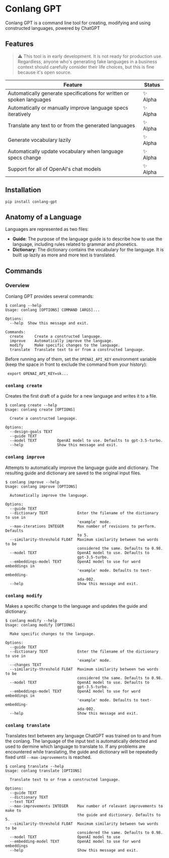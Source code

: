 # Conlang GPT

Conlang GPT is a command line tool for creating, modifying and using constructed languages, powered by ChatGPT

## Features

> :warning: This tool is in early development. It is not ready for production use. Regardless, anyone who's generating fake languages in a business context should carefully consider their life choices, but this is fine because it's open source.

| Feature | Status |
| --- | --- |
| Automatically generate specifications for written or spoken languages | :sparkles: Alpha |
| Automatically or manually improve language specs iteratively | :sparkles: Alpha |
| Translate any text to or from the generated languages | :sparkles: Alpha |
| Generate vocabulary lazily | :sparkles: Alpha |
| Automatically update vocabulary when language specs change | :sparkles: Alpha |
| Support for all of OpenAI's chat models | :sparkles: Alpha |

## Installation

```
pip install conlang-gpt
```

## Anatomy of a Language

Languages are represented as two files:
- **Guide**: The purpose of the language guide is to describe how to use the language, including rules related to grammar and phonetics.
- **Dictionary**: The dictionary contains the vocabulary for the language. It is built up lazily as more and more text is translated.

## Commands

### Overview

Conlang GPT provides several commands:

```
$ conlang --help
Usage: conlang [OPTIONS] COMMAND [ARGS]...

Options:
  --help  Show this message and exit.

Commands:
  create     Create a constructed language.
  improve    Automatically improve the language.
  modify     Make specific changes to the language.
  translate  Translate text to or from a constructed language.
```

Before running any of them, set the `OPENAI_API_KEY` environment variable (keep the space in front to exclude the command from your history):

```
 export OPENAI_API_KEY=sk...
```

### `conlang create`

Creates the first draft of a guide for a new language and writes it to a file.

```
$ conlang create --help
Usage: conlang create [OPTIONS]

  Create a constructed language.

Options:
  --design-goals TEXT
  --guide TEXT
  --model TEXT         OpenAI model to use. Defaults to gpt-3.5-turbo.
  --help               Show this message and exit.
```

### `conlang improve`

Attempts to automatically improve the language guide and dictionary. The resulting guide and dictionary are saved to the original input files.

```
$ conlang improve --help
Usage: conlang improve [OPTIONS]

  Automatically improve the language.

Options:
  --guide TEXT
  --dictionary TEXT             Enter the filename of the dictionary to use in
                                'example' mode.
  --max-iterations INTEGER      Max number of revisions to perform. Defaults
                                to 5.
  --similarity-threshold FLOAT  Maximum similarity between two words to be
                                considered the same. Defaults to 0.98.
  --model TEXT                  OpenAI model to use. Defaults to
                                gpt-3.5-turbo.
  --embeddings-model TEXT       OpenAI model to use for word embeddings in
                                'example' mode. Defaults to text-embedding-
                                ada-002.
  --help                        Show this message and exit.
```

### `conlang modify`

Makes a specific change to the language and updates the guide and dictionary.

```
$ conlang modify --help
Usage: conlang modify [OPTIONS]

  Make specific changes to the language.

Options:
  --guide TEXT
  --dictionary TEXT             Enter the filename of the dictionary to use in
                                'example' mode.
  --changes TEXT
  --similarity-threshold FLOAT  Maximum similarity between two words to be
                                considered the same. Defaults to 0.98.
  --model TEXT                  OpenAI model to use. Defaults to
                                gpt-3.5-turbo.
  --embeddings-model TEXT       OpenAI model to use for word embeddings in
                                'example' mode. Defaults to text-embedding-
                                ada-002.
  --help                        Show this message and exit.
```

### `conlang translate`

Translates text between any language ChatGPT was trained on to and from the conlang. The language of the input text is automatically detected and used to dermine which language to translate to. If any problems are encountered while translating, the guide and dictionary will be repeatedly fixed until `--max-improvements` is reached.

```
$ conlang translate --help
Usage: conlang translate [OPTIONS]

  Translate text to or from a constructed language.

Options:
  --guide TEXT
  --dictionary TEXT
  --text TEXT
  --max-improvements INTEGER    Max number of relevant improvements to make to
                                the guide and dictionary. Defaults to 5.
  --similarity-threshold FLOAT  Maximum similarity between two words to be
                                considered the same. Defaults to 0.98.
  --model TEXT                  OpenAI model to use
  --embedding-model TEXT        OpenAI model to use for word embeddings
  --help                        Show this message and exit.
```
